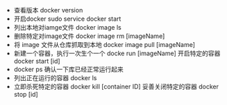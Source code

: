 * 查看版本  docker version
* 开启docker  sudo service docker start
* 列出本地对iamge文件  docker image ls
* 删除特定对image文件  docker image rm [imageName]
* 将 image 文件从仓库抓取到本地  docker image pull [imageName]
* 新建一个容器，执行一次生个一个  docke run [imageName]  开启特定的容器 docker start [id]
* docker ps 确认一下库已经正常运行起来
* 列出正在运行的容器  docker ls
* 立即杀死特定的容器  docker kill [container ID]   妥善关闭特定的容器 docker stop [id]
